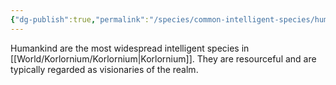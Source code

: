 ```yaml
---
{"dg-publish":true,"permalink":"/species/common-intelligent-species/human/","created":"2025-03-01T11:53:14.177-07:00"}
---
```


Humankind are the most widespread intelligent species in [[World/Korlornium/Korlornium\|Korlornium]]. They are resourceful and are typically regarded as visionaries of the realm. 
